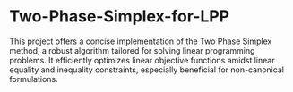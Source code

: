 # Two-Phase-Simplex-for-LPP
This project offers a concise implementation of the Two Phase Simplex method, a robust algorithm tailored for solving linear programming problems. It efficiently optimizes linear objective functions amidst linear equality and inequality constraints, especially beneficial for non-canonical formulations.
